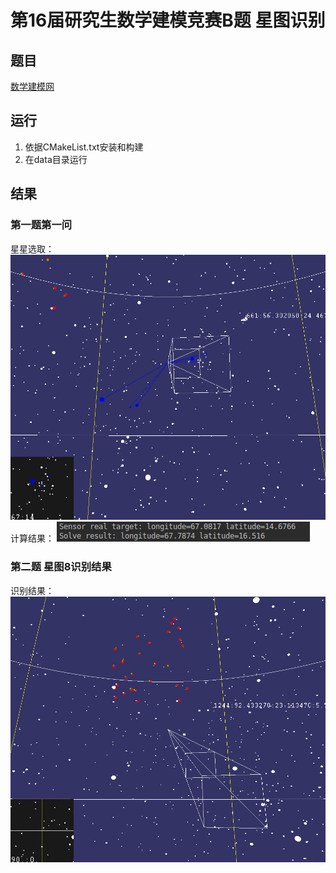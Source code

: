 # 第16届研究生数学建模竞赛B题 星图识别
## 题目
[数学建模网](https://www.shumo.com/home/html/4210.html)
## 运行
1. 依据CMakeList.txt安装和构建
2. 在data目录运行
## 结果
### 第一题第一问
星星选取：
![计算结果](result/1.png)
计算结果：
![计算结果](result/2.png)
### 第二题 星图8识别结果
识别结果：
![识别结果](result/recognition.png)
